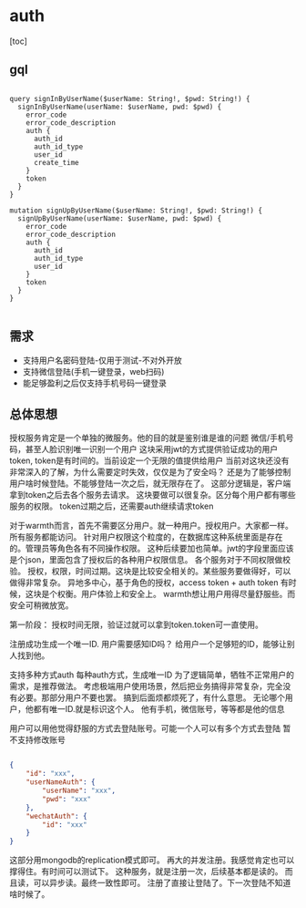 
# auth 

[toc]

## gql

```gql

query signInByUserName($userName: String!, $pwd: String!) {
  signInByUserName(userName: $userName, pwd: $pwd) {
    error_code
    error_code_description
    auth {
      auth_id
      auth_id_type
      user_id
      create_time
    }
    token
  }
}

mutation signUpByUserName($userName: String!, $pwd: String!) {
  signUpByUserName(userName: $userName, pwd: $pwd) {
    error_code
    error_code_description
    auth {
      auth_id
      auth_id_type
      user_id
    }
    token
  }
}


```



## 需求

* 支持用户名密码登陆-仅用于测试-不对外开放
* 支持微信登陆(手机一键登录，web扫码)
* 能足够盈利之后仅支持手机号码一键登录

## 总体思想

授权服务肯定是一个单独的微服务。他的目的就是鉴别谁是谁的问题
微信/手机号码，甚至人脸识别唯一识别一个用户
这块采用jwt的方式提供验证成功的用户token, token是有时间的。当前设定一个无限的值提供给用户
当前对这块还没有非常深入的了解，为什么需要定时失效，仅仅是为了安全吗？
还是为了能够控制用户啥时候登陆。不能够登陆一次之后，就无限存在了。
这部分逻辑是，客户端拿到token之后去各个服务去请求。
这块要做可以很复杂。区分每个用户都有哪些服务的权限。
token过期之后，还需要auth继续请求token

对于warmth而言，首先不需要区分用户。就一种用户。授权用户。大家都一样。所有服务都能访问。
针对用户权限这个粒度的，在数据库这种系统里面是存在的。管理员等角色各有不同操作权限。
这种后续要加也简单。jwt的字段里面应该是个json，里面包含了授权后的各种用户权限信息。
各个服务对于不同权限做校验。
授权，权限，时间过期。这块是比较安全相关的。某些服务要做得好，可以做得非常复杂。
异地多中心，基于角色的授权，access token + auth token
有时候，这块是个权衡。用户体验上和安全上。
warmth想让用户用得尽量舒服些。而安全可稍微放宽。

第一阶段： 授权时间无限，验证过就可以拿到token.token可一直使用。

注册成功生成一个唯一ID.
用户需要感知ID吗？
给用户一个足够短的ID，能够让别人找到他。

支持多种方式auth
每种auth方式，生成唯一ID
为了逻辑简单，牺牲不正常用户的需求，是推荐做法。
考虑极端用户使用场景，然后把业务搞得非常复杂，完全没有必要。那部分用户不要也罢。
搞到后面烦都烦死了，有什么意思。
无论哪个用户，他都有唯一ID.就是标识这个人。
他有手机，微信账号，等等都是他的信息

用户可以用他觉得舒服的方式去登陆账号。可能一个人可以有多个方式去登陆
暂不支持修改账号

```json

{
	"id": "xxx",
	"userNameAuth": {
		"userName": "xxx",
		"pwd": "xxx"
	},
	"wechatAuth": {
		"id": "xxx"
	}
}

```

这部分用mongodb的replication模式即可。
再大的并发注册。我感觉肯定也可以撑得住。有时间可以测试下。
这种服务，就是注册一次，后续基本都是读的。
而且读，可以异步读。最终一致性即可。
注册了直接让登陆了。下一次登陆不知道啥时候了。


